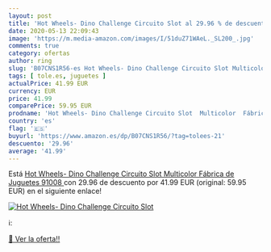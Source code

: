 ```yaml
---
layout: post
title: 'Hot Wheels- Dino Challenge Circuito Slot al 29.96 % de descuento'
date: 2020-05-13 22:09:43
image: 'https://m.media-amazon.com/images/I/51duZ71WAeL._SL200_.jpg'
comments: true
category: ofertas
author: ring
slug: 'B07CNS1R56-es Hot Wheels- Dino Challenge Circuito Slot Multicolor...'
tags: [ tole.es, juguetes ]
actualPrice: 41.99 EUR
currency: EUR
price: 41.99
comparePrice: 59.95 EUR
prodname: 'Hot Wheels- Dino Challenge Circuito Slot  Multicolor  Fábrica de Juguetes 91008 '
country: 'es'
flag: '🇪🇸'
buyurl: 'https://www.amazon.es/dp/B07CNS1R56/?tag=tolees-21'
descuento: '29.96'
average: '41.99'
---
```


Está [Hot Wheels- Dino Challenge Circuito Slot  Multicolor  Fábrica de Juguetes 91008 ](https://www.amazon.es/dp/B07CNS1R56/?tag=tolees-21) con 29.96 de descuento por 41.99 EUR (original: 59.95 EUR) en el siguiente enlace!

[![Hot Wheels- Dino Challenge Circuito Slot](https://m.media-amazon.com/images/I/51duZ71WAeL._SL200_.jpg)](https://www.amazon.es/dp/B07CNS1R56/?tag=tolees-21)

ℹ️:


[🛒 Ver la oferta!!](https://www.amazon.es/dp/B07CNS1R56/?tag=tolees-21)

